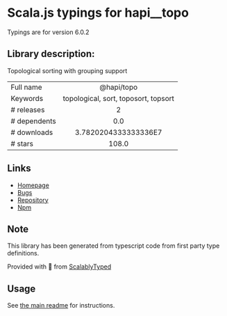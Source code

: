 
# Scala.js typings for hapi__topo

Typings are for version 6.0.2

## Library description:
Topological sorting with grouping support

|                    |                 |
| ------------------ | :-------------: |
| Full name          | @hapi/topo |
| Keywords           | topological, sort, toposort, topsort |
| # releases         | 2 |
| # dependents       | 0.0 |
| # downloads        | 3.7820204333333336E7 |
| # stars            | 108.0 |

## Links
- [Homepage](https://github.com/hapijs/topo#readme)
- [Bugs](https://github.com/hapijs/topo/issues)
- [Repository](https://github.com/hapijs/topo)
- [Npm](https://www.npmjs.com/package/%40hapi%2Ftopo)
    


## Note
This library has been generated from typescript code from first party type definitions.

Provided with :purple_heart: from [ScalablyTyped](https://github.com/oyvindberg/ScalablyTyped)

## Usage
See [the main readme](../../readme.md) for instructions.


